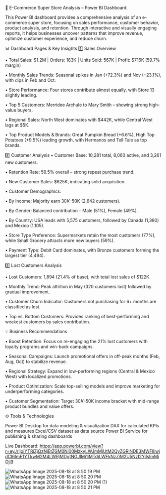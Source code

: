 🛒 E-Commerce Super Store Analysis – Power BI Dashboard.

This Power BI dashboard provides a comprehensive analysis of an e-commerce super store, focusing on sales performance, customer behavior, product analysis, and retention. Through interactive and visually engaging reports, it helps businesses uncover patterns that improve revenue, optimize customer experience, and reduce churn.

📊 Dashboard Pages & Key Insights
1️⃣ Sales Overview

•	Total Sales: $1.2M | Orders: 183K | Units Sold: 567K | Profit: $716K (59.7% margin)

•	Monthly Sales Trends: Seasonal spikes in Jan (+72.3%) and Nov (+23.1%), with dips in Feb and Oct.

•	Store Performance: Four stores contribute almost equally, with Store 13 slightly leading.

•	Top 5 Customers: Merridee Archule to Mary Smith – showing strong high-value buyers.

•	Regional Sales: North West dominates with $442K, while Central West lags at $5K.

•	Top Product Models & Brands: Great Pumpkin Bread (+6.6%), High Top Potatoes (+9.5%) leading growth, with Hermanos and Tell Tale as top brands.

2️⃣ Customer Analysis
•	Customer Base: 10,281 total, 8,060 active, and 3,261 new customers.

•	Retention Rate: 59.5% overall – strong repeat purchase trend.

•	New Customer Sales: $625K, indicating solid acquisition.

•	Customer Demographics:

•	By Income: Majority earn $30K–$50K (2,642 customers).

•	By Gender: Balanced contribution – Male (51%), Female (49%).

•	By Country: USA leads with 5,575 customers, followed by Canada (1,380) and Mexico (1,105).

•	Store Type Preference: Supermarkets retain the most customers (77%), while Small Grocery attracts more new buyers (59%).

•	Payment Type: Debit Card dominates, with Bronze customers forming the largest tier (4,494).

3️⃣ Lost Customers Analysis

•	Lost Customers: 1,894 (21.4% of base), with total lost sales of $122K.

•	Monthly Trend: Peak attrition in May (320 customers lost) followed by gradual improvement.

•	Customer Churn Indicator: Customers not purchasing for 6+ months are classified as lost.

•	Top vs. Bottom Customers: Provides ranking of best-performing and weakest customers by sales contribution.

💡 Business Recommendations

•	Boost Retention: Focus on re-engaging the 21% lost customers with loyalty programs and win-back campaigns.

•	Seasonal Campaigns: Launch promotional offers in off-peak months (Feb, Aug, Oct) to stabilize revenue.

•	Regional Strategy: Expand in low-performing regions (Central & Mexico West) with localized promotions.

•	Product Optimization: Scale top-selling models and improve marketing for underperforming categories.

•	Customer Segmentation: Target $30K–$50K income bracket with mid-range product bundles and value offers.

⚙️ Tools & Technologies

Power BI Desktop for data modeling & visualization
DAX for calculated KPIs and measures
Excel/CSV dataset as data source
Power BI Service for publishing & sharing dashboards



Live Dashboard: https://app.powerbi.com/view?r=eyJrIjoiYTRiZjQzNjEtZGM0Ni00MzkyLWJmMjUtM2QyZGRiNDE3MWFlIiwidCI6ImE1YTkwM2M4LWRjMDgtNGJlMi1iMTdiLWFkNzZiM2U5NzI2YiIsImMiOjl9

![WhatsApp Image 2025-08-18 at 8 50 19 PM](https://github.com/user-attachments/assets/be84853f-926e-4224-8612-41f51e600af6)
![WhatsApp Image 2025-08-18 at 8 50 20 PM](https://github.com/user-attachments/assets/6502e152-9f53-4ce9-9ff9-a3f48bffd167)
![WhatsApp Image 2025-08-18 at 8 50 20 PM (1)](https://github.com/user-attachments/assets/764b09d3-e14d-48fd-911f-753dcd72dc46)
![WhatsApp Image 2025-08-18 at 8 50 21 PM](https://github.com/user-attachments/assets/288befeb-c118-400a-9796-8f9b434ecdae)


